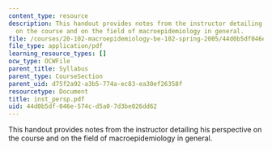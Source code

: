 ```yaml
---
content_type: resource
description: This handout provides notes from the instructor detailing his perspective
  on the course and on the field of macroepidemiology in general.
file: /courses/20-102-macroepidemiology-be-102-spring-2005/44d0b5df046e574cd5a07d3be026dd62_inst_persp.pdf
file_type: application/pdf
learning_resource_types: []
ocw_type: OCWFile
parent_title: Syllabus
parent_type: CourseSection
parent_uid: d75f2a92-a3b5-774a-ec83-ea30ef26358f
resourcetype: Document
title: inst_persp.pdf
uid: 44d0b5df-046e-574c-d5a0-7d3be026dd62
---
```

This handout provides notes from the instructor detailing his perspective on the course and on the field of macroepidemiology in general.
